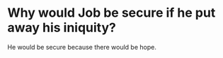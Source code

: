 # Why would Job be secure if he put away his iniquity?

He would be secure because there would be hope.
